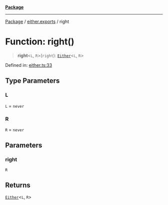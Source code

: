 [**Package**](../../README.md)

***

[Package](../../modules.md) / [either.exports](../README.md) / right

# Function: right()

> **right**\<`L`, `R`\>(`right`): [`Either`](../type-aliases/Either.md)\<`L`, `R`\>

Defined in: [either.ts:33](https://github.com/AlexXanderGrib/monads-io/blob/d65e47796764202dffd7314b61c2ea9cedbb26e8/src/either.ts#L33)

## Type Parameters

### L

`L` = `never`

### R

`R` = `never`

## Parameters

### right

`R`

## Returns

[`Either`](../type-aliases/Either.md)\<`L`, `R`\>
